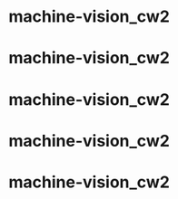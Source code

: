 # machine-vision_cw2
# machine-vision_cw2
# machine-vision_cw2
# machine-vision_cw2
# machine-vision_cw2
